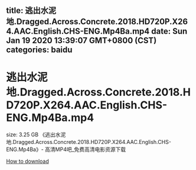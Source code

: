 
title: 逃出水泥地.Dragged.Across.Concrete.2018.HD720P.X264.AAC.English.CHS-ENG.Mp4Ba.mp4
date: Sun Jan 19 2020 13:39:07 GMT+0800 (CST)    
categories: baidu
---

# 逃出水泥地.Dragged.Across.Concrete.2018.HD720P.X264.AAC.English.CHS-ENG.Mp4Ba.mp4
size: 3.25 GB
 《逃出水泥地.Dragged.Across.Concrete.2018.HD720P.X264.AAC.English.CHS-ENG.Mp4Ba》- 高清MP4吧_免费高清电影资源下载
 

[How to download](https://bpcam.bemobtrk.com/go/2ceec3aa-1ca2-46d6-b9ff-aaa5c184517c?jno=2463)